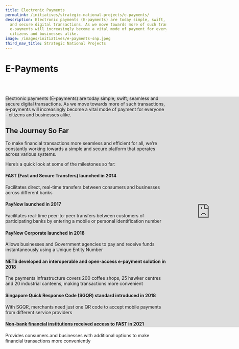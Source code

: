 ```yaml
---
title: Electronic Payments
permalink: /initiatives/strategic-national-projects/e-payments/
description: Electronic payments (E-payments) are today simple, swift, seamless
  and secure digital transactions. As we move towards more of such transactions,
  e-payments will increasingly become a vital mode of payment for everyone -
  citizens and businesses alike.
image: /images/initiatives/e-payments-snp.jpeg
third_nav_title: Strategic National Projects
---
```

# E-Payments

<br>

<div style="max-width: 1280px">
&nbsp; &nbsp; <div style="height: 0;
&nbsp; &nbsp; &nbsp; &nbsp; &nbsp; &nbsp; overflow: hidden;
&nbsp; &nbsp; &nbsp; &nbsp; &nbsp; &nbsp; position: relative;
&nbsp; &nbsp; &nbsp; &nbsp; &nbsp; &nbsp; padding-bottom: 56.25%;">
&nbsp; &nbsp; &nbsp; &nbsp; <iframe src="https://www.youtube.com/embed/1VmJm9imBp4" height="720" width="1280" frameborder="0" title="YouTube video player" allow="accelerometer; autoplay; clipboard-write; encrypted-media; gyroscope; picture-in-picture" style="top: 0;
&nbsp; &nbsp; &nbsp; &nbsp; &nbsp; &nbsp; &nbsp; &nbsp; left: 0;
&nbsp; &nbsp; &nbsp; &nbsp; &nbsp; &nbsp; &nbsp; &nbsp; right: 0;
&nbsp; &nbsp; &nbsp; &nbsp; &nbsp; &nbsp; &nbsp; &nbsp; bottom: 0;
&nbsp; &nbsp; &nbsp; &nbsp; &nbsp; &nbsp; &nbsp; &nbsp; height: 100%;
&nbsp; &nbsp; &nbsp; &nbsp; &nbsp; &nbsp; &nbsp; &nbsp; border: none;
&nbsp; &nbsp; &nbsp; &nbsp; &nbsp; &nbsp; &nbsp; &nbsp; max-width: 100%;
&nbsp; &nbsp; &nbsp; &nbsp; &nbsp; &nbsp; &nbsp; &nbsp; position: absolute;"></iframe>
&nbsp; &nbsp; </div>
</div>

Electronic payments (E-payments) are today simple, swift, seamless and secure digital transactions. As we move towards more of such transactions, e-payments will increasingly become a vital mode of payment for everyone - citizens and businesses alike.

## The Journey So Far

To make financial transactions more seamless and efficient for all, we’re constantly working towards a simple and secure platform that operates across various systems.&nbsp;

Here’s a quick look at some of the milestones so far:

  

#### FAST (Fast and Secure Transfers) launched in 2014

Facilitates direct, real-time transfers between consumers and businesses across different banks

#### PayNow launched in 2017

Facilitates real-time peer-to-peer transfers between customers of participating banks by entering a mobile or personal identification number

#### PayNow Corporate launched in 2018

Allows businesses and Government agencies to pay and receive funds instantaneously using a Unique Entity Number

#### NETS developed an interoperable and open-access e-payment solution in 2018

The payments infrastructure covers 200 coffee shops, 25 hawker centres and 20 industrial canteens, making transactions more convenient

#### Singapore Quick Response Code (SGQR) standard introduced in 2018

With SGQR, merchants need just one QR code to accept mobile payments from different service providers

#### Non-bank financial institutions received access to FAST in 2021

Provides consumers and businesses with additional options to make financial transactions more conveniently